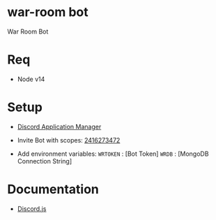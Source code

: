 # war-room bot

War Room Bot

# Req

- Node v14

# Setup

- [Discord Application Manager](https://discord.com/developers/applications)

- Invite Bot with scopes: [2416273472](https://discord.com/oauth2/authorize?client_id=896860363541348413&scope=bot&permissions=535730579520)

- Add environment variables:
  `WRTOKEN` : [Bot Token]
  `WRDB` : [MongoDB Connection String]

# Documentation

- [Discord.js](https://discord.js.org/#/docs/main/stable/general/welcome)
